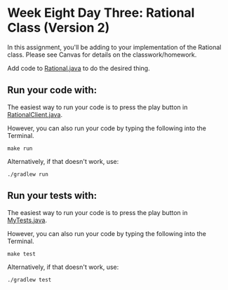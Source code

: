 # Week Eight Day Three: Rational Class (Version 2)

In this assignment, you'll be adding to your implementation of the Rational class. Please see Canvas for details on the classwork/homework.

Add code to [Rational.java](src/main/java/Rational.java) to do the desired thing.

## Run your code with:
The easiest way to run your code is to press the play button in [RationalClient.java](src/main/java/RationalClient.java).

However, you can also run your code by typing the following into the Terminal.

```shell script
make run
```

Alternatively, if that doesn't work, use:

```shell script
./gradlew run
```

## Run your tests with:
The easiest way to run your code is to press the play button in [MyTests.java](src/test/java/MyTests.java).

However, you can also run your code by typing the following into the Terminal.

```shell script
make test
```

Alternatively, if that doesn't work, use:

```shell script
./gradlew test
```